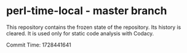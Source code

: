 # perl-time-local - master branch

This repository contains the frozen state of the repository.
Its history is cleared. It is used only for static code
analysis with Codacy.

Commit Time: 1728441641